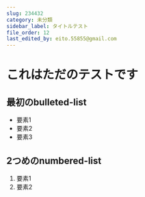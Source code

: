 ```yaml
---
slug: 234432
category: 未分類
sidebar_label: タイトルテスト
file_order: 12
last_edited_by: eito.55855@gmail.com
---
```

これはただのテストです
===========

最初のbulleted-list
----------------

- 要素1
- 要素2
- 要素3

2つめのnumbered-list
-----------------

1. 要素1
2. 要素2